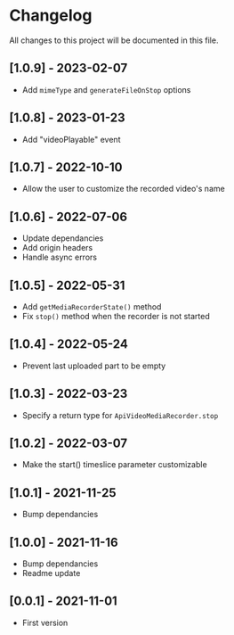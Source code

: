 # Changelog
All changes to this project will be documented in this file.

## [1.0.9] - 2023-02-07
- Add `mimeType` and `generateFileOnStop` options

## [1.0.8] - 2023-01-23
- Add "videoPlayable" event

## [1.0.7] - 2022-10-10
- Allow the user to customize the recorded video's name

## [1.0.6] - 2022-07-06
- Update dependancies
- Add origin headers
- Handle async errors

## [1.0.5] - 2022-05-31
- Add `getMediaRecorderState()` method
- Fix `stop()` method when the recorder is not started

## [1.0.4] - 2022-05-24
- Prevent last uploaded part to be empty

## [1.0.3] - 2022-03-23
- Specify a return type for `ApiVideoMediaRecorder.stop`
  
## [1.0.2] - 2022-03-07
- Make the start() timeslice parameter customizable

## [1.0.1] - 2021-11-25
- Bump dependancies
  
## [1.0.0] - 2021-11-16
- Bump dependancies
- Readme update
  
## [0.0.1] - 2021-11-01
- First version
